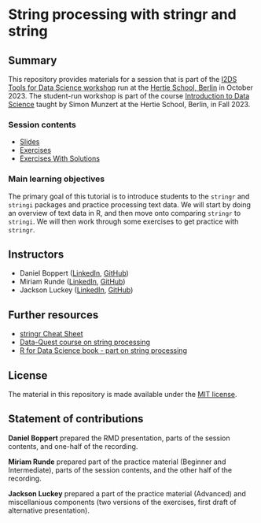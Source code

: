 # String processing with stringr and string


## Summary

This repository provides materials for a session that is part of the [I2DS Tools for Data Science workshop](https://github.com/intro-to-data-science-23-workshop) run at the [Hertie School, Berlin](https://www.hertie-school.org/en/) in October 2023. The student-run workshop is part of the course [Introduction to Data Science](https://github.com/intro-to-data-science-23) taught by Simon Munzert at the Hertie School, Berlin, in Fall 2023.

### Session contents

- [Slides](https://raw.githack.com/intro-to-data-science-23-workshop/04-text-analysis-Boppert-Luckey-Runde/main/presentation.html)
- [Exercises](https://raw.githack.com/intro-to-data-science-23-workshop/04-text-analysis-Boppert-Luckey-Runde/main/stringr_stringi_exercises_with_solutions.html)
- [Exercises With Solutions](https://raw.githack.com/intro-to-data-science-23-workshop/04-text-analysis-Boppert-Luckey-Runde/main/stringr_stringi_exercises_with_solutions.html)

### Main learning objectives

The primary goal of this tutorial is to introduce students to the `stringr` and `stringi` packages and practice processing text data. We will start by doing an overview of text data in R, and then move onto comparing `stringr` to `stringi`. We will then work through some exercises to get practice with `stringr`.

## Instructors

- Daniel Boppert ([LinkedIn](https://www.linkedin.com/in/daniel-boppert-93a561184/), [GitHub](https://github.com/bprtdaniel))
- Miriam Runde ([LinkedIn](https://www.linkedin.com/in/miriamrunde/), [GitHub](https://github.com/MiriamRunde))
- Jackson Luckey ([LinkedIn](https://www.linkedin.com/in/jacksonmluckey/), [GitHub](https://github.com/jacksonmluckey))


## Further resources

- [stringr Cheat Sheet](https://dplyr.tidyverse.org/)
- [Data-Quest course on string processing](https://www.dataquest.io/course/r-data-cleaning-advanced/)
- [R for Data Science book - part on string processing](https://r4ds.had.co.nz/wrangle-intro.html)
  
## License

The material in this repository is made available under the [MIT license](http://opensource.org/licenses/mit-license.php). 

## Statement of contributions

**Daniel Boppert** prepared the RMD presentation, parts of the session contents, and one-half of the recording.

**Miriam Runde** prepared part of the practice material (Beginner and Intermediate), parts of the session contents, and the other half of the recording. 

**Jackson Luckey** prepared a part of the practice material (Advanced) and miscellanious components (two versions of the exercises, first draft of alternative presentation).
